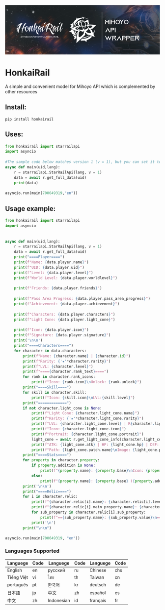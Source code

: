 <img src = "https://raw.githubusercontent.com/DEViantUA/HonkaiRail/main/HonkaiRail.png" with = 100%> 

# HonkaiRail
 A simple and convenient model for Mihoyo API which is complemented by other resources


## Install:

```
pip install honkairail
```

## Uses:
``` py
from honkairail import starrailapi
import asyncio

#The sample code below matches version 1 (v = 1), but you can set it to 1 or 2. The second version is newer and contains a bit more data.
async def main(uid,lang):
    r = starrailapi.StarRailApi(lang, v = 1)
    data = await r.get_full_data(uid)
    print(data)

asyncio.run(main(700649319,"en"))
```

## Usage example:

```py
from honkairail import starrailapi
import asyncio


async def main(uid,lang):
    r = starrailapi.StarRailApi(lang, v = 1)
    data = await r.get_full_data(uid)
    print("====Player====")
    print(f"Name: {data.player.name}")
    print(f"UID: {data.player.uid}")
    print(f"Level: {data.player.level}")
    print(f"World Level: {data.player.worldlevel}")
    
    print(f"Friends: {data.player.friends}")

    print(f"Pass Area Progress: {data.player.pass_area_progress}")
    print(f"Achievement: {data.player.achievement}")

    print(f"Characters: {data.player.characters}")
    print(f"Light Cone: {data.player.light_cone}")

    print(f"Icon: {data.player.icon}")
    print(f"Signature: {data.player.signature}")
    print('\n\n')
    print("====Characters====")
    for character in data.characters:
        print(f"Name: {character.name} | {character.id}")
        print(f"Rarity: {'★'*character.rarity}")
        print(f"LVL: {character.level}")
        print(f"===={character.rank_text}====")
        for rank in character.rank_icons:
            print(f"Icon: {rank.icon}\nUnlock: {rank.unlock}")
        print("====Skill====")
        for skill in character.skill:
            print(f"Icon: {skill.icon}\nLVL:{skill.level}")
        print("=============")
        if not character.light_cone is None:
            print(f"Light Cone: {character.light_cone.name}")
            print(f"Rarity: {'★'*character.light_cone.rarity}")
            print(f"LVL: {character.light_cone.level} | R{character.light_cone.rank}")
            print(f"Icon: {character.light_cone.icon}")
            print(f"Portrait: {character.light_cone.portrait}")
            light_cone = await r.get_light_cone_info(character.light_cone)
            print(f"ATK: {light_cone.atk} | HP: {light_cone.hp} | DEF: {light_cone.defense}")
            print(f"Path: {light_cone.patch.name}\nImage: {light_cone.patch.url}")
        print("====Stats====")
        for property in character.property:
            if property.addition is None:
                print(f"{property.name}: {property.base}\nIcon: {property.icon}")
            else:
                print(f"{property.name}: {property.base} ({property.addition})\n==Icon: {property.icon}")
        print('\n\n')
        print("====Relic====")
        for i in character.relic:
            print(f"{character.relic[i].name}: {character.relic[i].level} lvl | {'★'*character.relic[i].rarity}")
            print(f"{character.relic[i].main_property.name}: {character.relic[i].main_property.value}")
            for sub_property in character.relic[i].sub_property:
                print(f"=={sub_property.name}: {sub_property.value}\n====Icon: {sub_property.icon}")
            print('\n')
        print("\n\n")

asyncio.run(main(700649319, "en"))
```


### Languages Supported
| Languege    |  Code   | Languege    |  Code   | Languege    |  Code   |
|-------------|---------|-------------|---------|-------------|---------|
|  English    |     en  |  русский    |     ru  |  Chinese    |    chs  |
|  Tiếng Việt |     vi  |  ไทย        |     th  | Taiwan     |    cn  |
|  português  |     pt  | 한국어      |     kr  | deutsch    |     de  |
|  日本語      |     jp  | 中文        |     zh  | español    |     es  |
|  中文        |     zh  | Indonesian |     id  | français   |     fr  |

